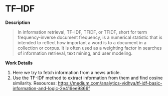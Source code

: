 # TF–IDF
**Description**
>In information retrieval, TF–IDF, TFIDF, or TFIDF, short for term frequency-inverse document frequency, is a numerical statistic that is intended to reflect how important a word is to a document in a collection or corpus. It is often used as a weighting factor in searches of information retrieval, text mining, and user modeling.

**Work Details**
1. Here we try to fetch information from a news article.
2. Use the TF-IDF method to extract information from them and find cosine similarity.
Resources: https://medium.com/analytics-vidhya/tf-idf-basic-information-and-logic-2e416ee9866f
